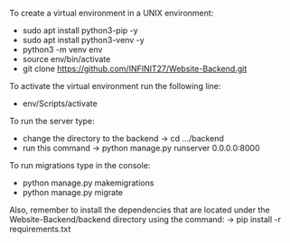 To create a virtual environment in a UNIX environment:
- sudo apt install python3-pip -y
- sudo apt install python3-venv -y
- python3 -m venv env
- source env/bin/activate
- git clone https://github.com/INFINIT27/Website-Backend.git

To activate the virtual environment run the following line:

- env/Scripts/activate

To run the server type:
- change the directory to the backend -> cd .../backend
- run this command -> python manage.py runserver 0.0.0.0:8000

To run migrations type in the console:
- python manage.py makemigrations
- python manage.py migrate

Also, remember to install the dependencies that are located under the Website-Backend/backend directory using the command:
-> pip install -r requirements.txt
